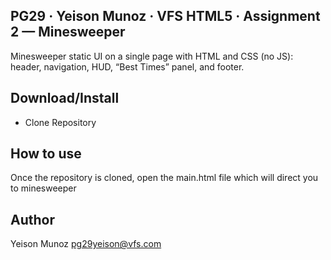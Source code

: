**PG29 · Yeison Munoz · VFS HTML5 · Assignment 2 — Minesweeper**
----------
Minesweeper static UI on a single page with HTML and CSS (no JS): header, navigation, HUD, “Best Times” panel, and footer.

**Download/Install**
---------
 - Clone Repository

**How to use**
--------
Once the repository is cloned, open the main.html file which will direct you to minesweeper

**Author**
--------
Yeison Munoz
pg29yeison@vfs.com

